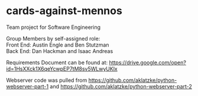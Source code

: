 # cards-against-mennos
Team project for Software Engineering

Group Members by self-assigned role:
<br> Front End: Austin Engle and Ben Stutzman
<br> Back End:  Dan Hackman and Isaac Andreas

Requirements Document can be found at: https://drive.google.com/open?id=1HsXXck1X6qeYcwpEP7tM8sv5WLwyUKlx


Webserver code was pulled from https://github.com/aklatzke/python-webserver-part-1 and https://github.com/aklatzke/python-webserver-part-2
